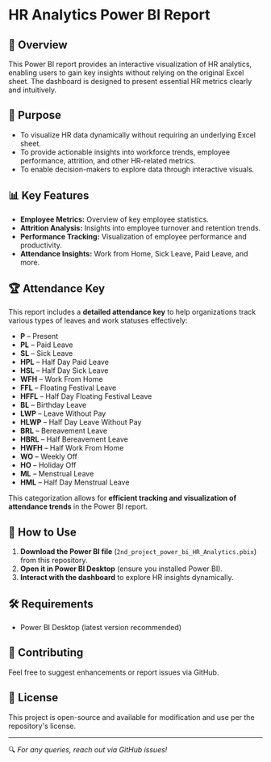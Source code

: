 # HR Analytics Power BI Report

## 📌 Overview
This Power BI report provides an interactive visualization of HR analytics, enabling users to gain key insights without relying on the original Excel sheet. The dashboard is designed to present essential HR metrics clearly and intuitively.

## 🎯 Purpose
- To visualize HR data dynamically without requiring an underlying Excel sheet.
- To provide actionable insights into workforce trends, employee performance, attrition, and other HR-related metrics.
- To enable decision-makers to explore data through interactive visuals.

## 📊 Key Features
- **Employee Metrics:** Overview of key employee statistics.
- **Attrition Analysis:** Insights into employee turnover and retention trends.
- **Performance Tracking:** Visualization of employee performance and productivity.
- **Attendance Insights:** Work from Home, Sick Leave, Paid Leave, and more.

## 🏆 Attendance Key
This report includes a **detailed attendance key** to help organizations track various types of leaves and work statuses effectively:

- **P** – Present  
- **PL** – Paid Leave  
- **SL** – Sick Leave  
- **HPL** – Half Day Paid Leave  
- **HSL** – Half Day Sick Leave  
- **WFH** – Work From Home  
- **FFL** – Floating Festival Leave  
- **HFFL** – Half Day Floating Festival Leave  
- **BL** – Birthday Leave  
- **LWP** – Leave Without Pay  
- **HLWP** – Half Day Leave Without Pay  
- **BRL** – Bereavement Leave  
- **HBRL** – Half Bereavement Leave  
- **HWFH** – Half Work From Home  
- **WO** – Weekly Off  
- **HO** – Holiday Off  
- **ML** – Menstrual Leave  
- **HML** – Half Day Menstrual Leave  

This categorization allows for **efficient tracking and visualization of attendance trends** in the Power BI report.

## 🚀 How to Use
1. **Download the Power BI file** (`2nd_project_power_bi_HR_Analytics.pbix`) from this repository.
2. **Open it in Power BI Desktop** (ensure you installed Power BI).
3. **Interact with the dashboard** to explore HR insights dynamically.

## 🛠 Requirements
- Power BI Desktop (latest version recommended)

## 📢 Contributing
Feel free to suggest enhancements or report issues via GitHub.

## 📄 License
This project is open-source and available for modification and use per the repository's license.

---
🔍 *For any queries, reach out via GitHub issues!*

